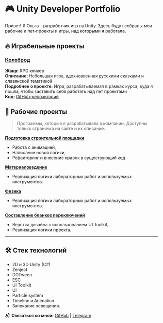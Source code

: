 # 🎮 Unity Developer Portfolio

Привет! Я Ольга - разработчик игр на Unity. Здесь будут собраны мои рабочие и пет-проекты и игры, над которыми я работала.

## 🔥 Играбельные проекты

### [Колоброд](https://dawr.itch.io/kolobrod)
**Жанр:** RPG кликер  
**Описание:** Небольшая игра, вдохновленная русскими сказками и славянской тематикой  
**Подробнее о проекте:** Игра, разрабатываемая в рамках курса, куда я пошла, чтобы заставить себя работать над пет проектами  
**Код:** [GitHub-репозиторий](https://github.com/DragSver/ClickerBattler)  

## 🏢 Рабочие проекты
> Программы, которые я разрабатывала в компании. Доступны только страничка на сайте и их описание.

**[Подготовка строительной площадки](https://digi-tech.dev/catalog/stroitelnye-tekhnologii/tekhnologiya-stroitelnogo-proizvodstva/virtualnyy-kompleks-podgotovka-stroitelnoy-ploshchadki/)**
- Работа с анимацией,
- Написание новой логики,
- Рефакторинг и внесение правок в существующий код.

**[Материаловедение](https://digi-tech.dev/catalog/obshcheprofessionalnye-distsipliny/materialovedenie-i-soprotivlenie-materialov/virtualnaya-laboratoriya-materialovedenie/)**
- Реализация логики лабораторных работ и используемых инструментов.

**[Физика](https://digi-tech.dev/catalog/fizika/virtualnaya-laboratoriya-fizika-10-klass/)**
- Реализация логики лабораторных работ и используемых инструментов.

**[Составление бланков переключений](https://digi-tech.dev/catalog/elektroenergetika-i-teplosnabzhenie/elektrosnabzhenie/programmnoe-obespechenie-sostavlenie-blankov-pereklyucheniy/)**
- Верстка дизайна с использованием UI Toolkit,
- Реализация логики проекта.

---

## 🛠 Стек технологий
- 2D и 3D Unity (C#)
- Zenject
- DOTween
- ESC
- UI Toolkit
- UI
- Particle system
- Timeline и Animation
- Запекание освещения.

📬 **Связаться со мной:** [GitHub](https://github.com/DragSver) | [Telegram](https://t.me/seemtobewell)
